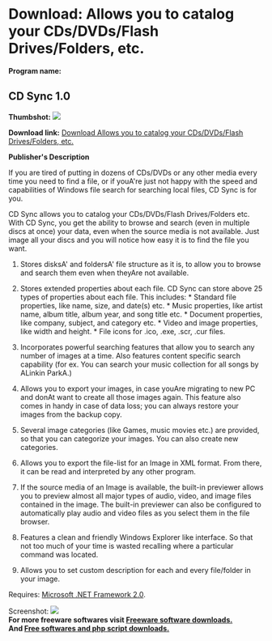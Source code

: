 # Download: Allows you to catalog your CDs/DVDs/Flash Drives/Folders, etc.

**Program name:**

## CD Sync 1.0

  
**Thumbshot:** ![](http://www.freewarefiles.com/screenshot/cd_sync_md.jpg)   
  
**Download link:** [Download Allows you to catalog your CDs/DVDs/Flash Drives/Folders, etc.](http://freesoftwares.boysofts.com/CD-Sync_program_57600.html)  
  


**Publisher's Description**  
  


If you are tired of putting in dozens of CDs/DVDs or any other media every time you need to find a file, or if youA're just not happy with the speed and capabilities of Windows file search for searching local files, CD Sync is for you. 

CD Sync allows you to catalog your CDs/DVDs/Flash Drives/Folders etc. With CD Sync, you get the ability to browse and search (even in multiple discs at once) your data, even when the source media is not available. Just image all your discs and you will notice how easy it is to find the file you want.

  1. Stores disksA' and foldersA' file structure as it is, to allow you to browse and search them even when theyAre not available.  
  

  2. Stores extended properties about each file. CD Sync can store above 25 types of properties about each file. This includes: 
    * Standard file properties, like name, size, and date(s) etc. 
    * Music properties, like artist name, album title, album year, and song title etc. 
    * Document properties, like company, subject, and category etc. 
    * Video and image properties, like width and height. 
    * File icons for .ico, .exe, .scr, .cur files. 
  
  

  3. Incorporates powerful searching features that allow you to search any number of images at a time. Also features content specific search capability (for ex. You can search your music collection for all songs by ALinkin ParkA.)  
  

  4. Allows you to export your images, in case youAre migrating to new PC and donAt want to create all those images again. This feature also comes in handy in case of data loss; you can always restore your images from the backup copy.  
  

  5. Several image categories (like Games, music movies etc.) are provided, so that you can categorize your images. You can also create new categories.  
  

  6. Allows you to export the file-list for an Image in XML format. From there, it can be read and interpreted by any other program.  
  

  7. If the source media of an Image is available, the built-in previewer allows you to preview almost all major types of audio, video, and image files contained in the image. The built-in previewer can also be configured to automatically play audio and video files as you select them in the file browser.  
  

  8. Features a clean and friendly Windows Explorer like interface. So that not too much of your time is wasted recalling where a particular command was located.  
  

  9. Allows you to set custom description for each and every file/folder in your image. 

Requires: [Microsoft .NET Framework 2.0](http://www.freewarefiles.com/Microsoft-NET-Framework-20-x86-Final_program_16026.html). 

  
  
Screenshot: ![](http://www.freewarefiles.com/screenshot/cd_sync.jpg)   
**For more freeware softwares visit [Freeware software downloads.](http://freesoftwares.boysofts.com/)**   
**And [Free softwares and php script downloads.](http://www.boysofts.com/)**
